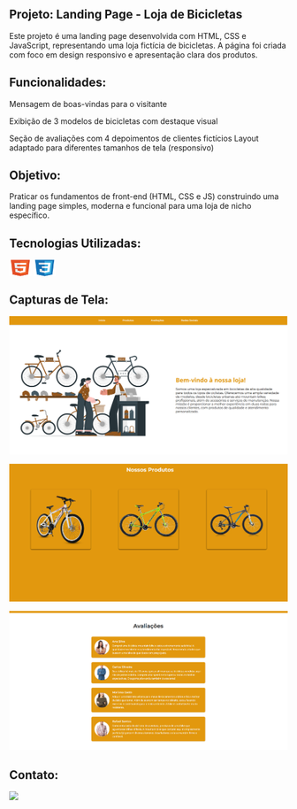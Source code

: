 ## Projeto: Landing Page - Loja de Bicicletas 



Este projeto é uma landing page desenvolvida com HTML, CSS e JavaScript, representando uma loja fictícia de bicicletas. A página foi criada com foco em design responsivo e apresentação clara dos produtos.

## Funcionalidades:
 
 Mensagem de boas-vindas para o visitante

 Exibição de 3 modelos de bicicletas com destaque visual

 Seção de avaliações com 4 depoimentos de clientes fictícios
Layout adaptado para diferentes tamanhos de tela (responsivo)

## Objetivo:


Praticar os fundamentos de front-end (HTML, CSS e JS) construindo uma landing page simples, moderna e funcional para uma loja de nicho específico.

## Tecnologias Utilizadas:

<img align="center" alt="Arthur-HTML" height="30" width="40" src="https://raw.githubusercontent.com/devicons/devicon/master/icons/html5/html5-original.svg">
<img align="center" alt="Arthur-CSS" height="30" width="40" src="https://raw.githubusercontent.com/devicons/devicon/master/icons/css3/css3-original.svg">

## Capturas de Tela:

![Captura de Tela 1](./img/Captura%20de%20tela%202025-04-11%20203216.png)


![Captura de Tela 2](./img/Captura%20de%20tela%202025-04-11%20203241.png)


![Captura de Tela 3](./img/Captura%20de%20tela%202025-04-11%20203252.png)

## Contato:

<a href="https://www.linkedin.com/in/arthur-lima-027581326/" target="_blank"><img src="https://img.shields.io/badge/LinkedIn-0077B5?style=for-the-badge&logo=linkedin&logoColor=white" target="_blank">
